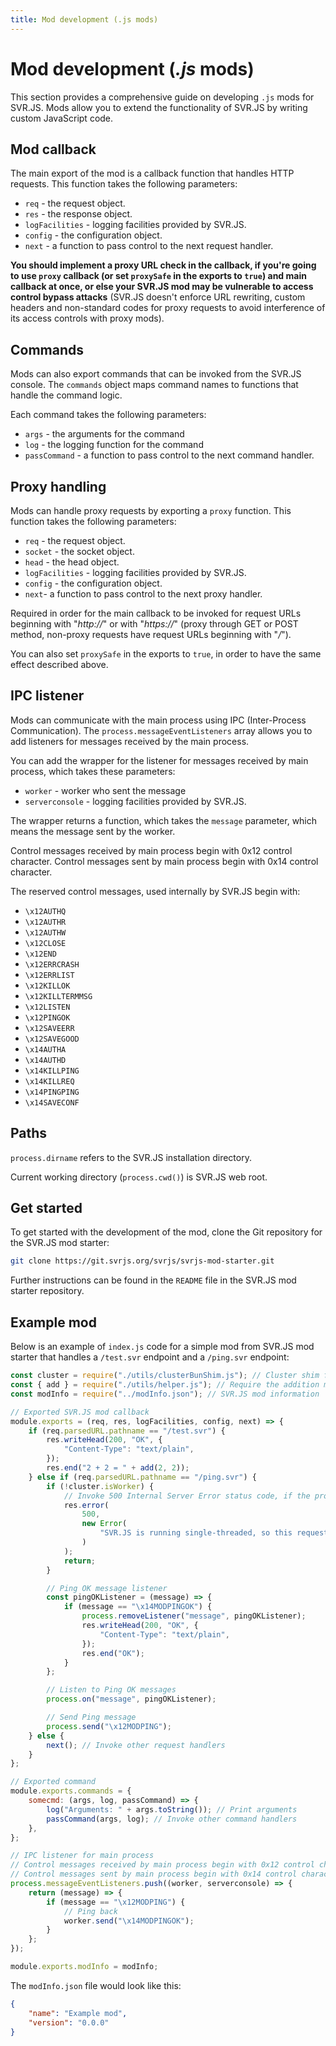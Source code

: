 ```yaml
---
title: Mod development (.js mods)
---
```


# Mod development (_.js_ mods)

This section provides a comprehensive guide on developing `.js` mods for SVR.JS. Mods allow you to extend the functionality of SVR.JS by writing custom JavaScript code.

## Mod callback

The main export of the mod is a callback function that handles HTTP requests. This function takes the following parameters:

- `req` - the request object.
- `res` - the response object.
- `logFacilities` - logging facilities provided by SVR.JS.
- `config` - the configuration object.
- `next` - a function to pass control to the next request handler.

**You should implement a proxy URL check in the callback, if you're going to use `proxy` callback (or set `proxySafe` in the exports to `true`) and main callback at once, or else your SVR.JS mod may be vulnerable to access control bypass attacks** (SVR.JS doesn't enforce URL rewriting, custom headers and non-standard codes for proxy requests to avoid interference of its access controls with proxy mods).

## Commands

Mods can also export commands that can be invoked from the SVR.JS console. The `commands` object maps command names to functions that handle the command logic.

Each command takes the following parameters:

- `args` - the arguments for the command
- `log` - the logging function for the command
- `passCommand` - a function to pass control to the next command handler.

## Proxy handling

Mods can handle proxy requests by exporting a `proxy` function. This function takes the following parameters:

- `req` - the request object.
- `socket` - the socket object.
- `head` - the head object.
- `logFacilities` - logging facilities provided by SVR.JS.
- `config` - the configuration object.
- `next`- a function to pass control to the next proxy handler.

Required in order for the main callback to be invoked for request URLs beginning with "_http://_" or with "_https://_" (proxy through GET or POST method, non-proxy requests have request URLs beginning with "_/_").

You can also set `proxySafe` in the exports to `true`, in order to have the same effect described above.

## IPC listener

Mods can communicate with the main process using IPC (Inter-Process Communication). The `process.messageEventListeners` array allows you to add listeners for messages received by the main process.

You can add the wrapper for the listener for messages received by main process, which takes these parameters:

- `worker` - worker who sent the message
- `serverconsole` - logging facilities provided by SVR.JS.

The wrapper returns a function, which takes the `message` parameter, which means the message sent by the worker.

Control messages received by main process begin with 0x12 control character. Control messages sent by main process begin with 0x14 control character.

The reserved control messages, used internally by SVR.JS begin with:

- `\x12AUTHQ`
- `\x12AUTHR`
- `\x12AUTHW`
- `\x12CLOSE`
- `\x12END`
- `\x12ERRCRASH`
- `\x12ERRLIST`
- `\x12KILLOK`
- `\x12KILLTERMMSG`
- `\x12LISTEN`
- `\x12PINGOK`
- `\x12SAVEERR`
- `\x12SAVEGOOD`
- `\x14AUTHA`
- `\x14AUTHD`
- `\x14KILLPING`
- `\x14KILLREQ`
- `\x14PINGPING`
- `\x14SAVECONF`

## Paths

`process.dirname` refers to the SVR.JS installation directory.

Current working directory (`process.cwd()`) is SVR.JS web root.

## Get started

To get started with the development of the mod, clone the Git repository for the SVR.JS mod starter:

```bash
git clone https://git.svrjs.org/svrjs/svrjs-mod-starter.git
```

Further instructions can be found in the `README` file in the SVR.JS mod starter repository.

## Example mod

Below is an example of `index.js` code for a simple mod from SVR.JS mod starter that handles a `/test.svr` endpoint and a `/ping.svr` endpoint:

```js
const cluster = require("./utils/clusterBunShim.js"); // Cluster shim for Bun
const { add } = require("./utils/helper.js"); // Require the addition module
const modInfo = require("../modInfo.json"); // SVR.JS mod information

// Exported SVR.JS mod callback
module.exports = (req, res, logFacilities, config, next) => {
	if (req.parsedURL.pathname == "/test.svr") {
		res.writeHead(200, "OK", {
			"Content-Type": "text/plain",
		});
		res.end("2 + 2 = " + add(2, 2));
	} else if (req.parsedURL.pathname == "/ping.svr") {
		if (!cluster.isWorker) {
			// Invoke 500 Internal Server Error status code, if the process is not a worker
			res.error(
				500,
				new Error(
					"SVR.JS is running single-threaded, so this request is not supported"
				)
			);
			return;
		}

		// Ping OK message listener
		const pingOKListener = (message) => {
			if (message == "\x14MODPINGOK") {
				process.removeListener("message", pingOKListener);
				res.writeHead(200, "OK", {
					"Content-Type": "text/plain",
				});
				res.end("OK");
			}
		};

		// Listen to Ping OK messages
		process.on("message", pingOKListener);

		// Send Ping message
		process.send("\x12MODPING");
	} else {
		next(); // Invoke other request handlers
	}
};

// Exported command
module.exports.commands = {
	somecmd: (args, log, passCommand) => {
		log("Arguments: " + args.toString()); // Print arguments
		passCommand(args, log); // Invoke other command handlers
	},
};

// IPC listener for main process
// Control messages received by main process begin with 0x12 control character
// Control messages sent by main process begin with 0x14 control character
process.messageEventListeners.push((worker, serverconsole) => {
	return (message) => {
		if (message == "\x12MODPING") {
			// Ping back
			worker.send("\x14MODPINGOK");
		}
	};
});

module.exports.modInfo = modInfo;
```

The `modInfo.json` file would look like this:

```json
{
	"name": "Example mod",
	"version": "0.0.0"
}
```

